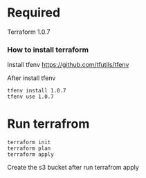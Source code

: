 # Required
Terraform 1.0.7
### How to install terraform 
Install tfenv https://github.com/tfutils/tfenv

After install tfenv
```
tfenv install 1.0.7
tfenv use 1.0.7
```

# Run terrafrom 
```
terraform init
terraform plan 
terraform apply
```

Create the s3 bucket after run terrafrom apply
